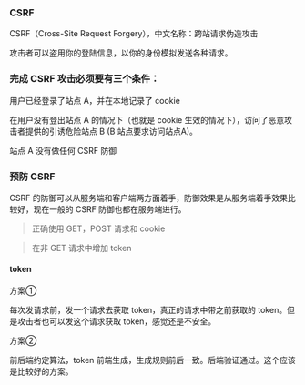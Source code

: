 ### CSRF

CSRF（Cross-Site Request Forgery），中文名称：跨站请求伪造攻击

攻击者可以盗用你的登陆信息，以你的身份模拟发送各种请求。

### 完成 CSRF 攻击必须要有三个条件：

用户已经登录了站点 A，并在本地记录了 cookie

在用户没有登出站点 A 的情况下（也就是 cookie 生效的情况下），访问了恶意攻击者提供的引诱危险站点 B (B 站点要求访问站点A)。

站点 A 没有做任何 CSRF 防御

### 预防 CSRF

CSRF 的防御可以从服务端和客户端两方面着手，防御效果是从服务端着手效果比较好，现在一般的 CSRF 防御也都在服务端进行。

> 正确使用 GET，POST 请求和 cookie

> 在非 GET 请求中增加 token

#### token

方案①

每次发请求前，发一个请求去获取 token，真正的请求中带之前获取的 token。但是攻击者也可以发这个请求获取 token，感觉还是不安全。

方案②

前后端约定算法，token 前端生成，生成规则前后一致。后端验证通过。这个应该是比较好的方案。
